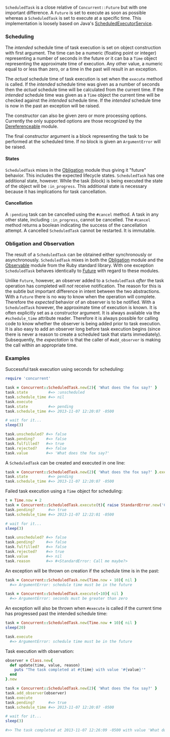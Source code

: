 `ScheduledTask` is a close relative of `Concurrent::Future` but with one important difference. A `Future` is set to execute as soon as possible whereas a `ScheduledTask` is set to execute at a specific time. This implementation is loosely based on Java's [ScheduledExecutorService](http://docs.oracle.com/javase/7/docs/api/java/util/concurrent/ScheduledExecutorService.html). 

### Scheduling

The *intended* schedule time of task execution is set on object construction with first argument. The time can be a numeric (floating point or integer) representing a number of seconds in the future or it can ba a `Time` object representing the approximate time of execution. Any other value, a numeric equal to or less than zero, or a time in the past will result in an exception. 

The *actual* schedule time of task execution is set when the `execute` method is called. If the *intended* schedule time was given as a number of seconds then the *actual* schedule time will be calculated from the current time. If the *intended* schedule time was given as a `Time` object the current time will be checked against the *intended* schedule time. If the *intended* schedule time is now in the past an exception will be raised. 

The constructor can also be given zero or more processing options. Currently the only supported options are those recognized by the [Dereferenceable](Dereferenceable) module. 

The final constructor argument is a block representing the task to be performed at the scheduled time. If no block is given an `ArgumentError` will be raised.

#### States

`ScheduledTask` mixes in the  [Obligation](Obligation) module thus giving it "future" behavior. This includes the expected lifecycle states. `ScheduledTask` has one additional state, however. While the task (block) is being executed the state of the object will be `:in_progress`. This additional state is  necessary because it has implications for task cancellation. 

#### Cancellation

A `:pending` task can be cancelled using the `#cancel` method. A task in any other state, including `:in_progress`, cannot be cancelled. The `#cancel` method returns a boolean indicating the success of the cancellation attempt. A cancelled `ScheduledTask` cannot be restarted. It is immutable. 

### Obligation and Observation

The result of a `ScheduledTask` can be obtained either synchronously or asynchronously. `ScheduledTask` mixes in both the [Obligation](Obligation) module and the [Observable](http://ruby-doc.org/stdlib-2.0/libdoc/observer/rdoc/Observable.html) module from the Ruby standard library. With one exception `ScheduledTask` behaves identically to [Future](Observable) with regard to these modules. 

Unlike `Future`, however, an observer added to a `ScheduledTask` *after* the task operation has completed will *not* receive notification. The reason for this is the subtle but important difference in intent between the two abstractions. With a `Future` there is no way to know when the operation will complete. Therefore the *expected* behavior of an observer is to be notified. With a `ScheduledTask` however, the approximate time of execution is known. It is often explicitly set as a constructor argument. It is always available via the `#schedule_time` attribute reader. Therefore it is always possible for calling code to know whether the observer is being added prior to task execution. It is also easy to add an observer long before task execution begins (since there is never a reason to create a scheduled task that starts immediately). Subsequently, the *expectation* is that the caller of `#add_observer` is making the call within an appropriate time. 

### Examples

Successful task execution using seconds for scheduling:

```ruby
require 'concurrent'

task = Concurrent::ScheduledTask.new(2){ 'What does the fox say?' }
task.state         #=> :unscheduled
task.schedule_time #=> nil
task.execute
task.state         #=> pending
task.schedule_time #=> 2013-11-07 12:20:07 -0500

# wait for it...
sleep(3)

task.unscheduled? #=> false
task.pending?     #=> false
task.fulfilled?   #=> true
task.rejected?    #=> false
task.value        #=> 'What does the fox say?'
```

A `ScheduledTask` can be created and executed in one line:

```ruby
task = Concurrent::ScheduledTask.new(2){ 'What does the fox say?' }.execute
task.state         #=> pending
task.schedule_time #=> 2013-11-07 12:20:07 -0500
```

Failed task execution using a `Time` object for scheduling:

```ruby
t = Time.now + 2
task = Concurrent::ScheduledTask.execute(t){ raise StandardError.new('Call me maybe?') }
task.pending?      #=> true
task.schedule_time #=> 2013-11-07 12:22:01 -0500

# wait for it...
sleep(3)

task.unscheduled? #=> false
task.pending?     #=> false
task.fulfilled?   #=> false
task.rejected?    #=> true
task.value        #=> nil
task.reason       #=> #<StandardError: Call me maybe?> 
```

An exception will be thrown on creation if the schedule time is in the past:

```ruby
task = Concurrent::ScheduledTask.new(Time.now - 10){ nil }
  #=> ArgumentError: schedule time must be in the future

task = Concurrent::ScheduledTask.execute(-10){ nil }
  #=> ArgumentError: seconds must be greater than zero
```

An exception will also be thrown when `#execute` is called if the current time has
progressed past the intended schedule time:

```ruby
task = Concurrent::ScheduledTask.new(Time.now + 10){ nil }
sleep(20)

task.execute
  #=> ArgumentError: schedule time must be in the future
```

Task execution with observation:

```ruby
observer = Class.new{
  def update(time, value, reason)
    puts "The task completed at #{time} with value '#{value}'"
  end
}.new

task = Concurrent::ScheduledTask.new(2){ 'What does the fox say?' }
task.add_observer(observer)
task.execute
task.pending?      #=> true
task.schedule_time #=> 2013-11-07 12:20:07 -0500

# wait for it...
sleep(3)

#>> The task completed at 2013-11-07 12:26:09 -0500 with value 'What does the fox say?'
```
